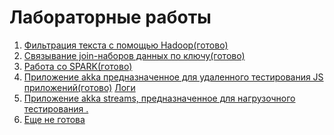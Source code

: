 # Лабораторные работы #
1. [Фильтрация текста с помощью Hadoop(готово)]()
2. [Связывание join-наборов данных по ключу(готово)](https://github.com/atommaks/lab_2/tree/master/src/main/java/ru/bmstu/lab2)
3. [Работа со SPARK(готово)](https://github.com/atommaks/lab_2/tree/master/src/main/java/ru/bmstu/lab3)
4. [Приложение akka предназначенное для удаленного тестирования
JS приложений(готово)](https://github.com/atommaks/lab_2/tree/master/src/main/java/ru/bmstu/lab4)  [Логи](https://github.com/atommaks/lab_2/blob/master/MyLog.log)
5. [Приложение akka streams, предназначенное для нагрузочного тестирования .]()
6. [Еще не готова]()
